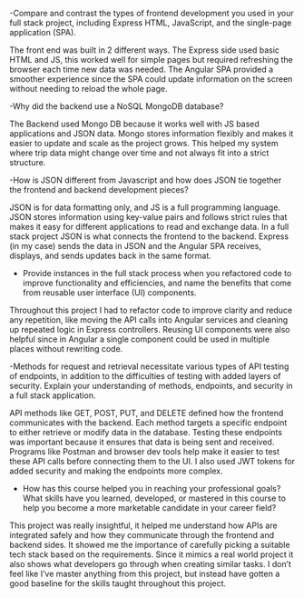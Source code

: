 -Compare and contrast the types of frontend development you used in your full stack project, including Express HTML, JavaScript, and the single-page application (SPA). 

The front end was built in 2 different ways. The Express side used basic HTML and JS, this worked well for simple pages but required refreshing the browser each time new data was needed. The Angular SPA provided a smoother experience since the SPA could update information on the screen without needing to reload the whole page. 

-Why did the backend use a NoSQL MongoDB database? 

The Backend used Mongo DB because it works well with JS based applications and JSON data. Mongo stores information flexibly and makes it easier to update and scale as the project grows. This helped my system where trip data might change over time and not always fit into a strict structure.  

-How is JSON different from Javascript and how does JSON tie together the frontend and backend development pieces? 

JSON is for data formatting only, and JS is a full programming language. JSON stores information using key-value pairs and follows strict rules that makes it easy for different applications to read and exchange data. In a full stack project JSON is what connects the frontend to the backend. Express (in my case) sends the data in JSON and the Angular SPA receives, displays, and sends updates back in the same format.  

- Provide instances in the full stack process when you refactored code to improve functionality and efficiencies, and name the benefits that come from reusable user interface (UI) components. 

Throughout this project I had to refactor code to improve clarity and reduce any repetition, like moving the API calls into Angular services and cleaning up repeated logic in Express controllers. Reusing UI components were also helpful since in Angular a single component could be used in multiple places without rewriting code.  

-Methods for request and retrieval necessitate various types of API testing of endpoints, in addition to the difficulties of testing with added layers of security. Explain your understanding of methods, endpoints, and security in a full stack application. 

API methods like GET, POST, PUT, and DELETE defined how the frontend communicates with the backend. Each method targets a specific endpoint to either retrieve or modify data in the database. Testing these endpoints was important because it ensures that data is being sent and received. Programs like Postman and browser dev tools help make it easier to test these API calls before connecting them to the UI. I also used JWT tokens for added security and making the endpoints more complex. 

- How has this course helped you in reaching your professional goals? What skills have you learned, developed, or mastered in this course to help you become a more marketable candidate in your career field? 

This project was really insightful, it helped me understand how APIs are integrated safely and how they communicate through the frontend and backend sides. It showed me the importance of carefully picking a suitable tech stack based on the requirements. Since it mimics a real world project it also shows what developers go through when creating similar tasks. I don’t feel like I’ve master anything from this project, but instead have gotten a good baseline for the skills taught throughout this project.   

 
